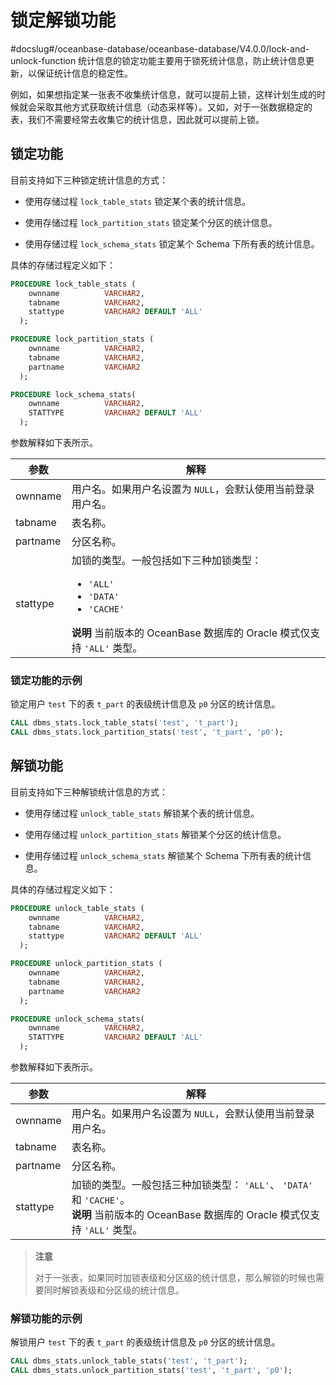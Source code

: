 锁定解锁功能 
===========================
#docslug#/oceanbase-database/oceanbase-database/V4.0.0/lock-and-unlock-function
统计信息的锁定功能主要用于锁死统计信息，防止统计信息更新，以保证统计信息的稳定性。

例如，如果想指定某一张表不收集统计信息，就可以提前上锁，这样计划生成的时候就会采取其他方式获取统计信息（动态采样等）。又如，对于一张数据稳定的表，我们不需要经常去收集它的统计信息，因此就可以提前上锁。

锁定功能 
-------------------------

目前支持如下三种锁定统计信息的方式：

* 使用存储过程 `lock_table_stats` 锁定某个表的统计信息。

  

* 使用存储过程 `lock_partition_stats` 锁定某个分区的统计信息。

  

* 使用存储过程 `lock_schema_stats` 锁定某个 Schema 下所有表的统计信息。

  




具体的存储过程定义如下：

```sql
PROCEDURE lock_table_stats (
    ownname          VARCHAR2,
    tabname          VARCHAR2,
    stattype         VARCHAR2 DEFAULT 'ALL'
  );

PROCEDURE lock_partition_stats (
    ownname          VARCHAR2,
    tabname          VARCHAR2,
    partname         VARCHAR2
  );

PROCEDURE lock_schema_stats(
    ownname          VARCHAR2,
    STATTYPE         VARCHAR2 DEFAULT 'ALL'
  );
```



参数解释如下表所示。


|    参数    |                                                                                                                                   解释                                                                                                                                   |
|----------|------------------------------------------------------------------------------------------------------------------------------------------------------------------------------------------------------------------------------------------------------------------------|
| ownname  | 用户名。如果用户名设置为 `NULL`，会默认使用当前登录用户名。                                                                                                                                                                                                                                      |
| tabname  | 表名称。                                                                                                                                                                                                                                                                   |
| partname | 分区名称。                                                                                                                                                                                                                                                                  |
| stattype | 加锁的类型。一般包括如下三种加锁类型： <ul><li> `'ALL'` </li>  <li> `'DATA'`   </li>  <li> `'CACHE'`</li>  </ul>  **说明**  当前版本的 OceanBase 数据库的 Oracle 模式仅支持 `'ALL'` 类型。 |



### 锁定功能的示例 

锁定用户 `test` 下的表 `t_part` 的表级统计信息及 `p0` 分区的统计信息。

```sql
CALL dbms_stats.lock_table_stats('test', 't_part');
CALL dbms_stats.lock_partition_stats('test', 't_part', 'p0');
```



解锁功能 
-------------------------

目前支持如下三种解锁统计信息的方式：

* 使用存储过程 `unlock_table_stats` 解锁某个表的统计信息。

  

* 使用存储过程 `unlock_partition_stats` 解锁某个分区的统计信息。

  

* 使用存储过程 `unlock_schema_stats` 解锁某个 Schema 下所有表的统计信息。

  




具体的存储过程定义如下：

```sql
PROCEDURE unlock_table_stats (
    ownname          VARCHAR2,
    tabname          VARCHAR2,
    stattype         VARCHAR2 DEFAULT 'ALL'
  );

PROCEDURE unlock_partition_stats (
    ownname          VARCHAR2,
    tabname          VARCHAR2,
    partname         VARCHAR2
  );

PROCEDURE unlock_schema_stats(
    ownname          VARCHAR2,
    STATTYPE         VARCHAR2 DEFAULT 'ALL'
  );
```



参数解释如下表所示。


|    参数    |                                                                                                                                   解释                                                                                                                                   |
|----------|------------------------------------------------------------------------------------------------------------------------------------------------------------------------------------------------------------------------------------------------------------------------|
| ownname  | 用户名。如果用户名设置为 `NULL`，会默认使用当前登录用户名。                                                                                                                                                                                                                                      |
| tabname  | 表名称。                                                                                                                                                                                                                                                                   |
| partname | 分区名称。                                                                                                                                                                                                                                                                  |
| stattype | 加锁的类型。一般包括三种加锁类型：  `'ALL'`、 `'DATA'` 和 `'CACHE'`。   <br> **说明**  当前版本的 OceanBase 数据库的 Oracle 模式仅支持 `'ALL'` 类型。 |


>**注意**
>
>对于一张表，如果同时加锁表级和分区级的统计信息，那么解锁的时候也需要同时解锁表级和分区级的统计信息。

### 解锁功能的示例 

解锁用户 `test` 下的表 `t_part` 的表级统计信息及 `p0` 分区的统计信息。

```sql
CALL dbms_stats.unlock_table_stats('test', 't_part');
CALL dbms_stats.unlock_partition_stats('test', 't_part', 'p0');
```